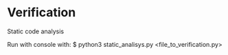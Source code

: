 # Verification
Static code analysis

Run with console with: $ python3 static_analisys.py <file_to_verification.py>
